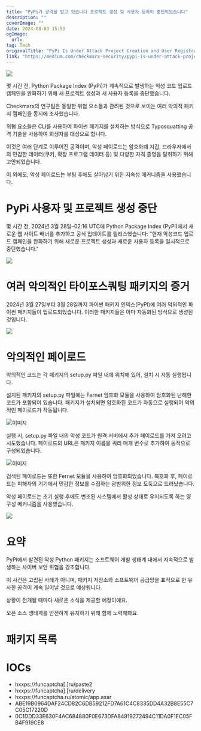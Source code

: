 ```yaml
---
title: "PyPi가 공격을 받고 있습니다 프로젝트 생성 및 사용자 등록이 중단되었습니다"
description: ""
coverImage: ""
date: 2024-08-03 15:53
ogImage: 
  url: 
tag: Tech
originalTitle: "PyPi Is Under Attack Project Creation and User Registration Suspended  Heres the details"
link: "https://medium.com/checkmarx-security/pypi-is-under-attack-project-creation-and-user-registration-suspended-heres-the-details-c3b6291d4579"
---
```




![](/assets/img/PyPiIsUnderAttackProjectCreationandUserRegistrationSuspendedHeresthedetails_0.png)

몇 시간 전, Python Package Index (PyPi)가 계속적으로 발생하는 악성 코드 업로드 캠페인을 완화하기 위해 새 프로젝트 생성과 새 사용자 등록을 중단했습니다.

Checkmarx의 연구팀은 동일한 위협 요소들과 관려된 것으로 보이는 여러 악의적 패키지 캠페인을 동시에 조사했습니다.

위협 요소들은 CLI를 사용하여 파이썬 패키지를 설치하는 방식으로 Typosquatting 공격 기술을 사용하여 희생자를 대상으로 합니다.

<div class="content-ad"></div>

이것은 여러 단계로 이루어진 공격이며, 악성 페이로드는 암호화폐 지갑, 브라우저에서의 민감한 데이터(쿠키, 확장 프로그램 데이터 등) 및 다양한 자격 증명을 탈취하기 위해 고안되었습니다.

이 외에도, 악성 페이로드는 부팅 후에도 살아남기 위한 지속성 메커니즘을 사용했습니다.

# PyPi 사용자 및 프로젝트 생성 중단

몇 시간 전, 2024년 3월 28일–02:16 UTC에 Python Package Index (PyPi)에서 새로운 웹 사이트 배너를 추가하고 공식 업데이트를 릴리스했습니다: "현재 악성코드 업로드 캠페인을 완화하기 위해 새로운 프로젝트 생성과 새로운 사용자 등록을 일시적으로 중단했습니다."

<div class="content-ad"></div>

<img src="/assets/img/PyPiIsUnderAttackProjectCreationandUserRegistrationSuspendedHeresthedetails_1.png" />

# 여러 악의적인 타이포스쿼팅 패키지의 증거

2024년 3월 27일부터 3월 28일까지 파이썬 패키지 인덱스(PyPI)에 여러 악의적인 파이썬 패키지들이 업로드되었습니다. 이러한 패키지들은 아마 자동화된 방식으로 생성된 것입니다.

<img src="/assets/img/PyPiIsUnderAttackProjectCreationandUserRegistrationSuspendedHeresthedetails_2.png" />

<div class="content-ad"></div>

# 악의적인 페이로드

악의적인 코드는 각 패키지의 setup.py 파일 내에 위치해 있어, 설치 시 자동 실행됩니다.

설치된 패키지의 setup.py 파일에는 Fernet 암호화 모듈을 사용하여 암호화된 난해한 코드가 포함되어 있습니다. 패키지가 설치되면 암호화된 코드가 자동으로 실행되어 악의적인 페이로드가 작동됩니다.

![이미지](/assets/img/PyPiIsUnderAttackProjectCreationandUserRegistrationSuspendedHeresthedetails_3.png)

<div class="content-ad"></div>

실행 시, setup.py 파일 내의 악성 코드가 원격 서버에서 추가 페이로드를 가져 오려고 시도했습니다. 페이로드의 URL은 패키지 이름을 쿼리 매개 변수로 추가하여 동적으로 구성되었습니다.

![이미지](/assets/img/PyPiIsUnderAttackProjectCreationandUserRegistrationSuspendedHeresthedetails_4.png)

검색된 페이로드는 또한 Fernet 모듈을 사용하여 암호화되었습니다. 복호화 후, 페이로드는 피해자의 기기에서 민감한 정보를 수집하는 광범위한 정보 도둑으로 드러났습니다.

악성 페이로드는 초기 실행 후에도 변조된 시스템에서 활성 상태로 유지되도록 하는 영구성 메커니즘을 사용했습니다.

<div class="content-ad"></div>

<img src="/assets/img/PyPiIsUnderAttackProjectCreationandUserRegistrationSuspendedHeresthedetails_5.png" />

# 요약

PyPI에서 발견된 악성 Python 패키지는 소프트웨어 개발 생태계 내에서 지속적으로 발생하는 사이버 보안 위협을 강조합니다.

이 사건은 고립된 사례가 아니며, 패키지 저장소와 소프트웨어 공급망을 표적으로 한 유사한 공격이 계속 일어날 것으로 예상됩니다.

<div class="content-ad"></div>

상황이 전개될 때마다 새로운 소식을 제공할 예정이에요.

오픈 소스 생태계를 안전하게 유지하기 위해 함께 노력해봐요.

# 패키지 목록

# IOCs

<div class="content-ad"></div>

- hxxps://funcaptcha[.]ru/paste2
- hxxps://funcaptcha].[ru/delivery
- hxxps://funcaptcha.ru/atomic/app.asar
- ABE19B0964DAF24CD82C6DB59212FD7A61C4C8335DD4A32B8E55C7C05C17220D
- 0C1DDD33E630F4AC684880F0E673DFA84919272494C11DA0F1EC05FB4F919CE8
